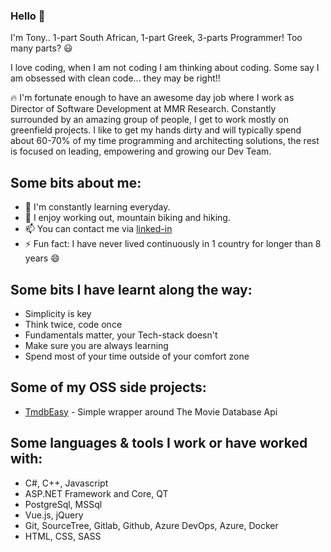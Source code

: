 ### Hello 👋

I'm Tony.. 1-part South African, 1-part Greek, 3-parts Programmer! Too many parts? 😃

I love coding, when I am not coding I am thinking about coding. Some say I am obsessed with clean code... they may be right!!

🔥 I'm fortunate enough to have an awesome day job where I work as Director of Software Development at MMR Research. Constantly surrounded by an amazing group of people, I get to work mostly on greenfield projects. I like to get my hands dirty and will typically spend about 60-70% of my time programming and architecting solutions, the rest is focused on leading, empowering and growing our Dev Team.

## Some bits about me:
* 🌱 I'm constantly learning everyday.
* 🚴 I enjoy working out, mountain biking and hiking.
* 📫 You can contact me via [linked-in](www.linkedin.com/in/tony-karalis)
* ⚡ Fun fact: I have never lived continuously in 1 country for longer than 8 years 😄

## Some bits I have learnt along the way:
* Simplicity is key
* Think twice, code once
* Fundamentals matter, your Tech-stack doesn't
* Make sure you are always learning
* Spend most of your time outside of your comfort zone

## Some of my OSS side projects:
- [TmdbEasy](https://github.com/tonykaralis/TmdbEasy) - Simple wrapper around The Movie Database Api

## Some languages & tools I work or have worked with:
* C#, C++, Javascript
* ASP.NET Framework and Core, QT
* PostgreSql, MSSql
* Vue.js, jQuery
* Git, SourceTree, Gitlab, Github, Azure DevOps, Azure, Docker
* HTML, CSS, SASS
